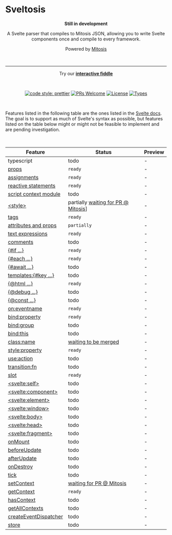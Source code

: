 # Sveltosis

<p align="center">
<b>
  Still in development
  </b>
</p>
<p align="center">
  A Svelte parser that compiles to Mitosis JSON, allowing you to write Svelte components once and compile to every framework. 
</p>
<p align="center">
 Powered by 
  <a href="https://github.com/BuilderIO/mitosis">Mitosis</a>
  </p>
<br>

---

<p align="center">
  <p align="center">
    Try our  <a href="https://try.sveltosis.dev/"><b>interactive fiddle</b></a>
  </p>
</p>

<br>
<p align="center">
  <a href="https://github.com/prettier/prettier"><img alt="code style: prettier" src="https://img.shields.io/badge/code_style-prettier-ff69b4.svg" /></a>
  <a href="https://github.com/BuilderIO/mitosis/pulls"><img alt="PRs Welcome" src="https://img.shields.io/badge/PRs-welcome-brightgreen.svg" /></a>
  <a href="https://github.com/BuilderIO/mitosis"><img alt="License" src="https://img.shields.io/github/license/BuilderIO/mitosis" /></a>
  <a href="https://www.npmjs.com/package/@builder.io/mitosis"><img alt="Types" src="https://img.shields.io/npm/types/@builder.io/mitosis" /></a>
  
</p>

<br>

Features listed in the following table are the ones listed in the [Svelte docs](https://svelte.dev/docs).
The goal is to support as much of Svelte's syntax as possible, but features listed on the table below might or might not be feasible to implement and are pending investigation.

<br>

| Feature | Status | Preview |
| - | - | - |
| typescript | todo | - 
| [props](https://svelte.dev/docs#component-format-script-1-export-creates-a-component-prop) | `ready` | - 
| [assignments](https://svelte.dev/docs#component-format-script-2-assignments-are-reactive) | `ready` | -
| [reactive statements](https://svelte.dev/docs#component-format-script-3-$-marks-a-statement-as-reactive) | `ready`| -
| [script context module](https://svelte.dev/docs#component-format-script-context-module) | todo | -
| [\<style\>](https://svelte.dev/docs#component-format-style) | partially [waiting for PR @ Mitosis](https://github.com/BuilderIO/mitosis/pull/758)] | -
| [tags](https://svelte.dev/docs#template-syntax-tags) | `ready` | -
| [attributes and props](https://svelte.dev/docs#template-syntax-attributes-and-props) | `partially` | -
| [text expressions](https://svelte.dev/docs#template-syntax-text-expressions) | `ready` | -
| [comments](https://svelte.dev/docs#template-syntax-text-expressions) | todo | -
| [{#if ...}](https://svelte.dev/docs#template-syntax-if) | `ready` | - 
| [{#each ...}](https://svelte.dev/docs#template-syntax-each) | `ready`| -
| [{#await ...}](https://svelte.dev/docs#template-syntax-await) | todo| -
| [templates:{#key ...}](https://svelte.dev/docs#template-syntax-key) | todo| -
| [{@html ...}](https://svelte.dev/docs#template-syntax-html) | `ready` | -
| [{@debug ...}](https://svelte.dev/docs#template-syntax-debug) | todo | -
| [{@const ...}](https://svelte.dev/docs#template-syntax-const) | todo | -
| [on:eventname](https://svelte.dev/docs#template-syntax-element-directives-on-eventname) | `ready` | -
 [bind:property](https://svelte.dev/docs#template-syntax-element-directives-bind-property) | `ready` | -
 [bind:group](https://svelte.dev/docs#template-syntax-element-directives-bind-group) | todo | -
 [bind:this](https://svelte.dev/docs#template-syntax-element-directives-bind-this) | todo | -
 [class:name](https://svelte.dev/docs#template-syntax-element-directives-class-name) | [waiting to be merged](https://github.com/sveltosis/sveltosis/pull/5) | -
 [style:property](https://svelte.dev/docs#template-syntax-element-directives-style-property) | `ready` | -
 | [use:action](https://svelte.dev/docs#template-syntax-element-directives-use-action) | todo | -
 | [transition:fn](https://svelte.dev/docs#template-syntax-element-directives-transition-fn) | todo | -
 | [slot](https://svelte.dev/docs#template-syntax-slot) | `ready` | -
 | [\<svelte:self>](https://svelte.dev/docs#template-syntax-svelte-self) | todo | -
 | [\<svelte:component>](https://svelte.dev/docs#template-syntax-svelte-component) | todo | -
 | [\<svelte:element>](https://svelte.dev/docs#template-syntax-svelte-element) | todo | -
 | [\<svelte:window>](https://svelte.dev/docs#template-syntax-svelte-window) | todo | -
 | [\<svelte:body>](https://svelte.dev/docs#template-syntax-svelte-body) | todo | -
 | [\<svelte:head>](https://svelte.dev/docs#template-syntax-svelte-head) | todo | -
 | [\<svelte:fragment>](https://svelte.dev/docs#template-syntax-svelte-fragment) | todo | -
| [onMount](https://svelte.dev/docs#run-time-svelte-onmount) | todo | -
| [beforeUpdate](https://svelte.dev/docs#run-time-svelte-beforeupdate) | todo | -
| [afterUpdate](https://svelte.dev/docs#run-time-svelte-afterupdate) | todo | -
| [onDestroy](https://svelte.dev/docs#run-time-svelte-ondestroy) | todo | -
| [tick](https://svelte.dev/docs#run-time-svelte-tick) | todo | -
| [setContext](https://svelte.dev/docs#run-time-svelte-setcontext) | [waiting for PR @ Mitosis](https://github.com/BuilderIO/mitosis/pull/760) | -
| [getContext](https://svelte.dev/docs#run-time-svelte-getcontext) | `ready` | -
| [hasContext](https://svelte.dev/docs#run-time-svelte-hascontext) | todo | -
| [getAllContexts](https://svelte.dev/docs#run-time-svelte-getallcontexts) | todo | -
| [createEventDispatcher](https://svelte.dev/docs#run-time-svelte-createeventdispatcher) | todo | -
| [store](https://svelte.dev/docs#run-time-svelte-store) | todo | -
